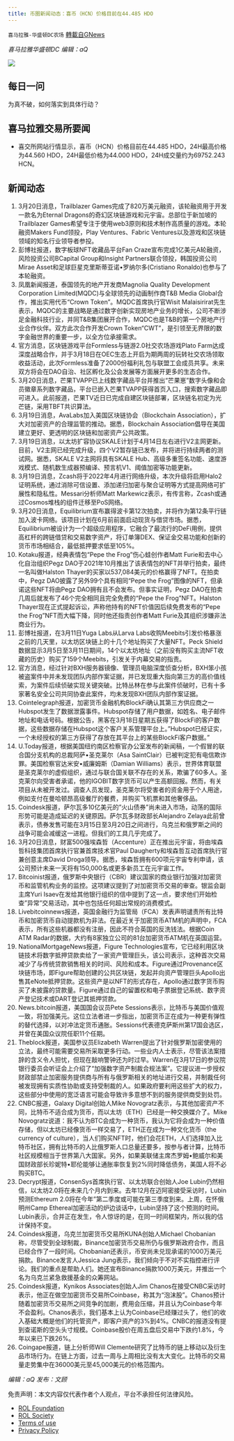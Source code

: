 ```yaml
---
title: 币圈新闻动态：喜币（HCN）价格目前在44.485 HDO
---
```

`喜马拉雅-华盛顿DC农场` [轉載自GNews](https://gnews.org/zh-hans/2196241/)

*喜马拉雅华盛顿DC 编辑：aQ*

![](http://himalayawashingtondc.org/wp-content/uploads/2021/07/ScreenShot-2021-07-31-at-16.20.22@2x.png)



## 每日一问





为真不破，如何落实到具体行动？





## 喜马拉雅交易所要闻





- 喜交所网站行情显示，喜币（HCN）价格目前在44.485 HDO，24H最高价格为44.560 HDO，24H最低价格为44.000 HDO，24H成交量约为69752.243 HCN。






## 新闻动态





1. 3月20日消息，Trailblazer Games完成了820万美元融资，该轮融资用于开发一款名为Eternal Dragons的奇幻区块链游戏和元宇宙。总部位于新加坡的Trailblazer Games希望专注于使用web3原则和技术制作高质量的游戏。本轮融资Makers Fund领投，Play Ventures、Fabric Ventures以及游戏和区块链领域的知名行业领导者参投。
2. 彭博社报道，数字板球NFT收藏品平台Fan Craze宣布完成1亿美元A轮融资，风险投资公司BCapital Group和Insight Partners联合领投，韩国投资公司Mirae Asset和足球巨星克里斯蒂亚诺•罗纳尔多(Cristiano Ronaldo)也参与了本轮融资。
3. 凤凰新闻报道，泰国领先的地产开发商Magnolia Quality Development Corporation Limited(MQDC)与全球领先的动画制作商T&B Media Global合作，推出实用代币“Crown Token”。MQDC首席执行官Wisit Malaisirirat先生表示，MQDC的主要战略是通过数字创新实现房地产业务的增长，公司不断涉足金融科技行业，并同T&B集团展开合作，MQDC也是T&B的第一个房地产行业合作伙伴。双方此次合作开发Crown Token“CWT”，是引领至无界限的数字金融世界的重要一步，以全方位承接需求。
4. 官方消息，区块链游戏平台Formless与链游2.0社交农场游戏Plato Farm达成深度战略合作，并于3月18日在OEC生态上开启为期两周的玩转社交农场领取收益活动，此次Formless准备了2000份福利礼包与联盟工会成员共享。未来双方将会在DAO自治、社区孵化及公会发展等方面展开更多的生态合作。
5. 3月20日消息，芒果TVAPP已上线数字藏品平台并推出“芒果崽”数字头像和会员徽章系列数字藏品，平台已嵌入芒果TVAPP获得首页入口，搜索数字藏品即可进入。此前报道，芒果TV近日已完成自建区块链部署，区块链名初定为光芒链，采用TBFT共识算法。
6. 3月19日消息，AvaLabs加入美国区块链协会（Blockchain Association），扩大对加密资产的合理监管的推动。据悉，Blockchain Association倡导在美国建立更好、更透明的区块链和加密资产公共政策。
7. 3月19日消息，以太坊扩容协议SKALE计划于4月14日左右进行V2主网更新。目前，V2主网已经完成升级，四个V2暂存链已发布，并将进行持续两者的测试网。据悉，SKALE V2主网将具有SKALE Hub、高级多重签名功能、速度游戏模式、随机数生成器预编译、预言机V1、阈值加密等功能更新。
8. 3月19日消息，Zcash将于2022年4月进行网络升级，本次升级将启用Halo2证明系统，通过消除可信设置、添加递归加密与聚合证明等方式提高网络可扩展性和隐私性。Messari分析师Matt Markewicz表示，有传言称，Zcash或通过Cosmos堆栈的组件迁移至PoS网络。
9. 3月20日消息，Equilibrium宣布赢得波卡第12次拍卖，并将作为第12条平行链加入波卡网络。该项目计划在6月前前面启动现货与借贷市场。据悉，Equilibrium被设计为一个超级应用程序，它融合了最流行的DeFi用例，提供高杠杆的跨链借贷和交易数字资产，将订单簿DEX、保证金交易功能和创新的货币市场相结合，最低抵押要求低至105%。
10. Kotaku报道，经典表情包“Pepe the Frog”伤心蛙创作者Matt Furie和去中心化自治组织Pegz DAO于2021年10月推出了该表情包的NFT并举行拍卖，最终一名叫做Halston Thayer的买家以537,084美元的价格赢得了NFT。在拍卖中，Pegz DAO披露了另外99个具有相同“Pepe the Frog”图像的NFT，但承诺这些NFT将由Pegz DAO拥有且不会发布。但事实证明，Pegz DAO在拍卖几周后就发布了46个完全相同且完全免费的“Pepe the Frog”NFT。Halston Thayer现在正式提起诉讼，声称他持有的NFT价值因后续免费发布的“Pepe the Frog”NFT而大幅下降，同时他还指责创作者Matt Furie及其组织涉嫌非法商业行为。
11. 彭博社报道，在3月11日Yuga Labs从Larva Labs收购Meebits引发价格暴涨之前的几天里，以太坊区块链上的十几个地址购买了大量NFT。Peck Shield数据显示3月5日至3月11日期间，14个以太坊地址（之前没有购买主流NFT收藏的历史）购买了159个Meebits，引发关于内幕交易的指责。
12. 官方消息，经过针对BXH服务器镜像、管理员电脑深度侦查分析，BXH笨小孩被盗案件中并未发现团队内部作案证据，并已发现重大指向第三方的高价值线索，为案件后续侦破实现关键突破。比特丛林在参与此案件侦破时，已有十多家著名安全公司共同协查此案件，均未发现BXH团队内部作案证据。
13. Cointelegraph报道，加密货币金融机构BlockFi确认其第三方供应商之一Hubspot发生了数据泄露事件。Hubspot存储了用户数据，如姓名、电子邮件地址和电话号码。根据公告，黑客在3月18日星期五获得了BlockFi的客户数据，这些数据存储在Hubspot这个客户关系管理平台上。”Hubspot已经证实，一个未经授权的第三方获得了存放在其平台上的某些BlockFi客户数据。”
14. U.Today报道，根据美国纽约南区检察官办公室发布的新闻稿，一个假冒的联合国分支机构的总裁阿萨•圣克莱尔（Asa SaintClair）已被判定犯有电信欺诈罪。美国检察官达米安•威廉姆斯（Damian Williams）表示，世界体育联盟是圣克莱尔的虚假组织，通过与联合国关联不存在的关系，欺骗了60多人。圣克莱尔向受害者承诺，他的IGOBIT数字货币可以产生高额回报。然而，有关项目从未被开发过。调查人员发现，圣克莱尔将受害者的资金用于个人用途，例如支付在曼哈顿昂高级餐厅的餐费，并购买飞机票和其他奢侈品。
15. Coindesk报道，萨尔瓦多10亿美元的”火山债券”尚未进入市场，动荡的国际形势可能是造成延迟的关键原因。萨尔瓦多财政部长Alejandro Zelaya此前曾表示，债券发售可能在3月15日至3月20日之间进行，乌克兰和俄罗斯之间的战争可能会减缓这一进程。但我们的工具几乎完成了。
16. 3月20日消息，财富500强埃森哲（Accenture）正在推出元宇宙，将由埃森哲科技集团首席执行官兼首席技术官Paul Daugherty和埃森哲互动首席执行官兼创意主席David Droga领导。据悉，埃森哲拥有600项元宇宙专利申请，该公司预计未来一天将有150,000名或更多新员工在元宇宙工作。
17. Bitcoinist报道，俄罗斯中央银行（CBR）建议国家的商业银行加强对加密货币和监管机构业务的监控。这项建议提到了对加密货币交易的审查。银监会副主席Yuri Isaev在发给其他银行组织的信中提到了这一点，要求他们开始检查”异常”交易活动，其中也包括任何超出常规的消费模式。
18. Livebitcoinnews报道，英国金融行为监管局（FCA）发表声明谴责所有比特币和加密货币自动提款机为非法。在最近关于加密货币ATM机的声明中，FCA表示，所有这些机器都没有注册，因此不符合英国的反洗钱法。根据Coin ATM Radar的数据，大约有8家独立公司的81台加密货币ATM机在英国运营。
19. NationalMortgageNews报道，Figure Technologies宣布，它已经利用区块链技术将数字抵押贷款卖给了一家资产管理巨头，该公司表示，这种首次交易减少了与传统贷款销售相关的时间、风险和成本。Figure通过Provenance区块链市场，即Figure帮助创建的公共区块链，发起并向资产管理巨头Apollo出售其eNote抵押贷款。这些资产是以NFT的形式存在，Apollo通过数字货币购买了未披露的贷款量。Figure通过自己的留置权和电子票据登记系统、数字资产登记技术或DART登记其抵押贷款。
20. News.bitcoin报道，美国国会议员Pete Sessions表示，比特币与美国价值观一致，将加强美元。这位立法者进一步指出，加密货币正在成为一种更有弹性的替代选择，以对冲法定货币通胀。Sessions代表德克萨斯州第17国会选区，并曾在美国众议院任职11个任期。
21. Theblock报道，美国参议员Elizabeth Warren提出了针对俄罗斯加密使用的立法，最终可能需要交易所采取更多行动。一些业内人士表示，尽管该法案措辞的含义令人担忧，但现在敲响警钟还为时过早。Warren在3月17日的参议院银行委员会听证会上介绍了“加强数字资产制裁合规法案”。它提议进一步授权财政部禁止加密服务提供商与所有与俄罗斯相关的地址进行交易，并制裁任何被发现拥有实质性协助或支持受制裁的人。如果政府要利用这些扩大的权力，这些部分中使用的宽泛语言可能会导致许多意想不到的服务提供商受到处罚。
22. CNBC报道，Galaxy Digital创始人Mike Novogratz表示，与其他加密资产不同，比特币不适合成为货币，而以太坊（ETH）已经是一种交换媒介了。Mike Novogratz说道：我不认为BTC会成为一种货币，我认为它将会成为一种价值存储，但以太坊已经像货币一样交易了，ETH正在成为一种文化货币（the currency of culture），当人们购买NFT时，他们会花ETH，人们选择加入比特币社区，拥有比特币的人比俄罗斯人口总量还要多，按参与者计算，比特币社区规模相当于世界第八大国家。另外，如果美联储主席杰罗姆•鲍威尔和美国财政部长珍妮特•耶伦能够让通胀率恢复到2%同时降低债务，美国人将不必购买BTC。
23. Decrypt报道，ConsenSys首席执行官、以太坊联合创始人Joe Lubin仍然相信，以太坊2.0将在未来几个月内到来。去年12月在迈阿密接受采访时，Lubin预测Ethereum 2.0将在今年”第二季度或可能在第三季度到来。上周，在怀俄明州Camp Ethereal加密活动的炉边谈话中，Lubin坚持了这个预测的时间。Lubin表示，合并正在发生，令人惊讶的是，在同一时间框架内，所以我的估计保持不变。
24. Coindesk报道，乌克兰加密货币交易所KUNA创始人Michael Chobanian称，尽管受到全球制裁，Binance加密货币交易所仍与俄罗斯政府合作，而且已经合作了一段时间。Chobanian还表示，币安尚未兑现承诺的1000万美元捐款。Binance发言人Jessica Jung表示，我们倾向于不对不实指控进行评论。我们的重点是帮助人们。她还宣布Binance捐款1000万美元，并推出一个名为乌克兰紧急救援基金的众筹网站。
25. Coindesk报道，Kynikos Associates创始人Jim Chanos在接受CNBC采访时表示，他正在做空加密货币交易所Coinbase，称其为“泡沫股”。Chanos预计随着加密货币交易所之间竞争的加剧，费用会压缩，并且认为Coinbase今年不会盈利。Chanos表示，我们基本上认为Coinbase已经赚过头了，他们的收入基础大概是他们的托管资产，即客户资产的3%到4%。CNBC的报道没有提到查诺斯的空头头寸规模。Coinbase股价在周五盘后交易中下跌约1.8%，今年以来已下跌26%。
26. Coingape报道，链上分析师Will Clemente研究了比特币的链上移动以及衍生品市场行为。在链上方面，过去一周与上周相比没有太大变化。比特币的交易量走势集中在36000美元至45,000美元的价格范围内。





*编辑：aQ
发布：文顾*


 
 

免责声明：本文内容仅代表作者个人观点，平台不承担任何法律风险。

- [ROL Foundation](https://rolfoundation.org/)
- [ROL Society](https://rolsociety.org/)
- [Terms of use](https://gnews.org/terms-of-use-3/)
- [Privacy Policy](https://gnews.org/privacy-policy/)
